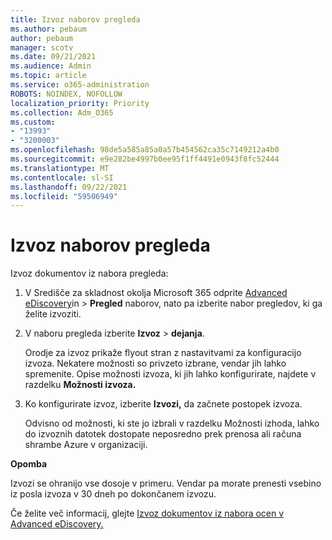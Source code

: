```yaml
---
title: Izvoz naborov pregleda
ms.author: pebaum
author: pebaum
manager: scotv
ms.date: 09/21/2021
ms.audience: Admin
ms.topic: article
ms.service: o365-administration
ROBOTS: NOINDEX, NOFOLLOW
localization_priority: Priority
ms.collection: Adm_O365
ms.custom:
- "13993"
- "3200003"
ms.openlocfilehash: 98de5a585a85a0a57b454562ca35c7149212a4b0
ms.sourcegitcommit: e9e282be4997b0ee95f1ff4491e0943f8fc52444
ms.translationtype: MT
ms.contentlocale: sl-SI
ms.lasthandoff: 09/22/2021
ms.locfileid: "59506949"
---
```

# <a name="export-review-sets"></a>Izvoz naborov pregleda

Izvoz dokumentov iz nabora pregleda:

1. V Središče za skladnost okolja Microsoft 365 odprite [Advanced eDiscovery](https://compliance.microsoft.com/)in > **Pregled** naborov, nato pa izberite nabor pregledov, ki ga želite izvoziti.

1. V naboru pregleda izberite **Izvoz**  >  **dejanja**.

    Orodje za izvoz prikaže flyout stran z nastavitvami za konfiguracijo izvoza. Nekatere možnosti so privzeto izbrane, vendar jih lahko spremenite. Opise možnosti izvoza, ki jih lahko konfigurirate, najdete v razdelku **Možnosti izvoza.**

1. Ko konfigurirate izvoz, izberite **Izvozi,** da začnete postopek izvoza. 

    Odvisno od možnosti, ki  ste jo izbrali v razdelku Možnosti izhoda, lahko do izvoznih datotek dostopate neposredno prek prenosa ali računa shrambe Azure v organizaciji.

**Opomba**

Izvozi se ohranijo vse dosoje v primeru. Vendar pa morate prenesti vsebino iz posla izvoza v 30 dneh po dokončanem izvozu.

Če želite več informacij, glejte [Izvoz dokumentov iz nabora ocen v Advanced eDiscovery.](https://docs.microsoft.com/microsoft-365/compliance/export-documents-from-review-set)

